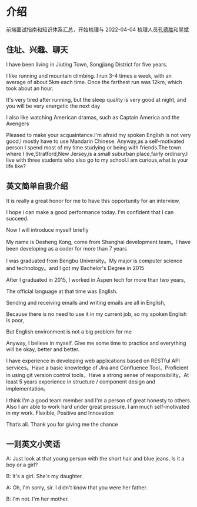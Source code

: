 # 介绍

前端面试指南和知识体系汇总，开始梳理与 2022-04-04
梳理人员[孔德胜](https://github.com/keeperdog)和吴斌

## 住址、兴趣、聊天

I have been living in Jiuting Town, Songjiang District for five years.

I like running and mountain climbing. I run 3-4 times a week, with an average of about 5km each time. Once the farthest run was 12km, which took about an hour.

It's very tired after running, but the sleep quality is very good at night, and you will be very energetic the next day

I also like watching American dramas, such as Captain America and the Avengers

Pleased to make your acquaintance.I'm afraid my spoken English is not very good,I mostly have to use Mandarin Chinese. Anyway,as a self-motivated person I spend most of my time studying or being with friends.The town where I live,Stratford,New Jersey,is a small suburban place,fairly ordinary.I live with three students who also go to my school.I am curious,what is your life like?

## 英文简单自我介绍

It is really a great honor for me to have this opportunity for an interview,

I hope i can make a good performance today. I'm confident that I can succeed.

Now I will introduce myself briefly

My name is Desheng Kong, come from Shanghai development team。I have been developing as a coder for more than 7 years

I was graduated from Bengbu University。My major is computer science and technology。and I got my Bachelor's Degree in 2015

After I graduated in 2015, I worked in Aspen tech for more than two years,

The official language at that time was English.

Sending and receiving emails and writing emails are all in English,

Because there is no need to use it in my current job, so my spoken English is poor,

But English environment is not a big problem for me

Anyway, I believe in myself. Give me some time to practice and everything will be okay, better and better.

I have experience in developing web applications based on RESTful API services。Have a basic knowledge of Jira and Confluence Tool，Proficient in using git version control tools，Have a strong sense of responsibility，At least 5 years experience in structure / component design and implementation。

I think I'm a good team member and I'm a person of great honesty to others. Also I am able to work hard under great pressure.  I am much self-motivated in my work.  Flexible, Positive and Innovation

That’s all. Thank you for giving me the chance

## 一则英文小笑话

A: Just look at that young person with the short hair and blue jeans. Is it a boy or a girl?

B: It's a girl. She's my daughter.

A: Oh, I'm sorry, sir. I didn't know that you were her father.

B: I'm not. I'm her mother.
